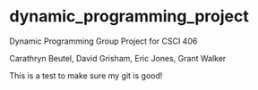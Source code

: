 # dynamic_programming_project
Dynamic Programming Group Project for CSCI 406

Carathryn Beutel, David Grisham, Eric Jones, Grant Walker

This is a test to make sure my git is good!
